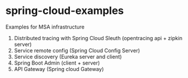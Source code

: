 # spring-cloud-examples
Examples for MSA infrastructure

1. Distributed tracing with Spring Cloud Sleuth (opentracing api + zipkin server)
2. Service remote config (Spring Cloud Config Server)
3. Service discovery (Eureka server and client)
4. Spring Boot Admin (client + server)
5. API Gateway (Spring cloud Gateway)

